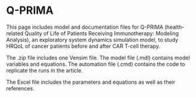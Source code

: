 # Q-PRIMA 

This page includes model and documentation files for Q-PRIMA (health-related Quality of Life of Patients Receiving Immunotherapy: Modeling Analysis), an exploratory system dynamics simulation model, to study HRQoL of cancer patients before and after CAR T-cell therapy.

The .zip file includes one Vensim file. The model file (.mdl) contains model variables and equations. The automation file (.cmd) contains the code to replicate the runs in the article.

The Excel file includes the parameters and equations as well as their references.


